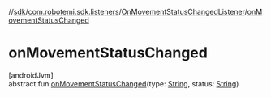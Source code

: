 //[sdk](../../../index.md)/[com.robotemi.sdk.listeners](../index.md)/[OnMovementStatusChangedListener](index.md)/[onMovementStatusChanged](on-movement-status-changed.md)

# onMovementStatusChanged

[androidJvm]\
abstract fun [onMovementStatusChanged](on-movement-status-changed.md)(type: [String](https://kotlinlang.org/api/latest/jvm/stdlib/kotlin/-string/index.html), status: [String](https://kotlinlang.org/api/latest/jvm/stdlib/kotlin/-string/index.html))
